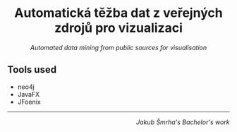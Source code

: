 <div style="text-align: center;">
<h1>Automatická těžba dat z veřejných zdrojů pro vizualizaci</h1>
<i>Automated data mining from public sources for visualisation</i>
</div>

## Tools used

- neo4j
- JavaFX
- JFoenix

---
<div style="text-align: right;"><i>Jakub Šmrha's Bachelor's work</i></div>
